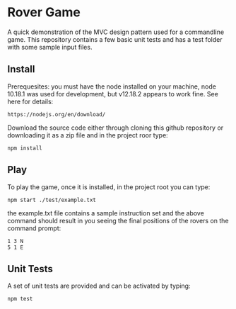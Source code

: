 # Rover Game

A quick demonstration of the MVC design pattern used for a commandline game. This repository contains a few basic unit tests and has a test folder with some sample input files.

## Install 

Prerequesites: you must have the node installed on your machine, node 10.18.1 was used for development, but v12.18.2 appears to work fine. See here for details:

    https://nodejs.org/en/download/

Download the source code either through cloning this github repository or downloading it as a zip file and in the project roor type:

    npm install

## Play

To play the game, once it is installed, in the project root you can type:

    npm start ./test/example.txt

the example.txt file contains a sample instruction set and the above command should result in you seeing the final positions of the rovers on the command prompt:

    1 3 N
    5 1 E

## Unit Tests

A set of unit tests are provided and can be activated by typing:

    npm test





